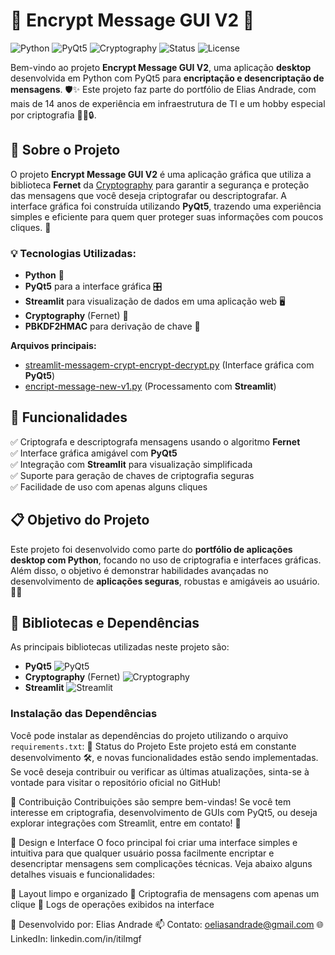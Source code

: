 # 🔐 Encrypt Message GUI V2 🚀
![Python](https://img.shields.io/badge/Python-3.8%2B-blue.svg?style=flat-square&logo=python&logoColor=white) ![PyQt5](https://img.shields.io/badge/PyQt5-GUI-red.svg?style=flat-square&logo=qt&logoColor=white) ![Cryptography](https://img.shields.io/badge/Cryptography-Fernet-ff69b4.svg?style=flat-square&logo=cryptography&logoColor=white)
![Status](https://img.shields.io/badge/Status-Em%20Desenvolvimento-yellow.svg?style=flat-square) ![License](https://img.shields.io/badge/license-MIT-green.svg?style=flat-square)

Bem-vindo ao projeto **Encrypt Message GUI V2**, uma aplicação **desktop** desenvolvida em Python com PyQt5 para **encriptação e desencriptação de mensagens**. 🛡️✨ Este projeto faz parte do portfólio de Elias Andrade, com mais de 14 anos de experiência em infraestrutura de TI e um hobby especial por criptografia 🧑‍💻🔒. 

## 📜 Sobre o Projeto
O projeto **Encrypt Message GUI V2** é uma aplicação gráfica que utiliza a biblioteca **Fernet** da [Cryptography](https://cryptography.io) para garantir a segurança e proteção das mensagens que você deseja criptografar ou descriptografar. A interface gráfica foi construída utilizando **PyQt5**, trazendo uma experiência simples e eficiente para quem quer proteger suas informações com poucos cliques. 🎨

### 💡 Tecnologias Utilizadas:
- **Python** 🐍
- **PyQt5** para a interface gráfica 🎛️
- **Streamlit** para visualização de dados em uma aplicação web 🖥️
- **Cryptography** (Fernet) 🔑
- **PBKDF2HMAC** para derivação de chave 🔐

**Arquivos principais:**
- [streamlit-messagem-crypt-encrypt-decrypt.py](https://github.com/chaos4455/encrypt-message-GUI-V2/blob/main/streamlit-messagem-crypt-encrypt-decrypt.py) (Interface gráfica com **PyQt5**)
- [encript-message-new-v1.py](https://github.com/chaos4455/encrypt-message-GUI-V2/blob/main/encript-message-new-v1.py) (Processamento com **Streamlit**)

## 🌟 Funcionalidades
✅ Criptografa e descriptografa mensagens usando o algoritmo **Fernet**  
✅ Interface gráfica amigável com **PyQt5**  
✅ Integração com **Streamlit** para visualização simplificada  
✅ Suporte para geração de chaves de criptografia seguras  
✅ Facilidade de uso com apenas alguns cliques  

## 📋 Objetivo do Projeto
Este projeto foi desenvolvido como parte do **portfólio de aplicações desktop com Python**, focando no uso de criptografia e interfaces gráficas. Além disso, o objetivo é demonstrar habilidades avançadas no desenvolvimento de **aplicações seguras**, robustas e amigáveis ao usuário. 🔐📱

## 🧰 Bibliotecas e Dependências
As principais bibliotecas utilizadas neste projeto são:
- **PyQt5** ![PyQt5](https://img.shields.io/badge/PyQt5-5.15.4-green.svg?style=flat-square&logo=qt)
- **Cryptography** (Fernet) ![Cryptography](https://img.shields.io/badge/Cryptography-3.4.7-blue.svg?style=flat-square)
- **Streamlit** ![Streamlit](https://img.shields.io/badge/Streamlit-0.87.0-orange.svg?style=flat-square)

### Instalação das Dependências
Você pode instalar as dependências do projeto utilizando o arquivo `requirements.txt`:
🚧 Status do Projeto
Este projeto está em constante desenvolvimento 🛠️, e novas funcionalidades estão sendo implementadas. Se você deseja contribuir ou verificar as últimas atualizações, sinta-se à vontade para visitar o repositório oficial no GitHub!

📝 Contribuição
Contribuições são sempre bem-vindas! Se você tem interesse em criptografia, desenvolvimento de GUIs com PyQt5, ou deseja explorar integrações com Streamlit, entre em contato! 📧

🎨 Design e Interface
O foco principal foi criar uma interface simples e intuitiva para que qualquer usuário possa facilmente encriptar e desencriptar mensagens sem complicações técnicas. Veja abaixo alguns detalhes visuais e funcionalidades:

🔲 Layout limpo e organizado
🔐 Criptografia de mensagens com apenas um clique
📑 Logs de operações exibidos na interface

📌 Desenvolvido por: Elias Andrade
📫 Contato: oeliasandrade@gmail.com
🌐 LinkedIn: linkedin.com/in/itilmgf
